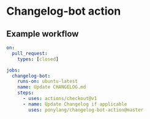 # Changelog-bot action

## Example workflow

```yml
on:
  pull_request:
    types: [closed]

jobs:
  changelog-bot:
    runs-on: ubuntu-latest
    name: Update CHANGELOG.md
    steps:
      - uses: actions/checkout@v1
      - name: Update Changelog if applicable
        uses: ponylang/changelog-bot-action@master
```
